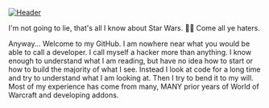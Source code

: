[![Header](https://github.com/krevan88/krevan88/blob/main/hellothere.gif?raw=true "Hello There")](https://github.com/krevan88/)

I'm not going to lie, that's all I know about Star Wars. 🏴‍☠️ Come all ye haters.

Anyway... Welcome to my GitHub. I am nowhere near what you would be able to call a developer. I call myself a hacker more than anything. I know enough to understand what I am reading, but have no idea how to start or how to build the majority of what I see. Instead I look at code for a long time and try to understand what I am looking at. Then I try to bend it to my will. Most of my experience has come from many, MANY prior years of World of Warcraft and developing addons.

<!--
**krevan88/krevan88** is a ✨ _special_ ✨ repository because its `README.md` (this file) appears on your GitHub profile.

Here are some ideas to get you started:

- 🔭 I’m currently working on ...
- 🌱 I’m currently learning ...
- 👯 I’m looking to collaborate on ...
- 🤔 I’m looking for help with ...
- 💬 Ask me about ...
- 📫 How to reach me: ...
- 😄 Pronouns: ...
- ⚡ Fun fact: ...
-->
